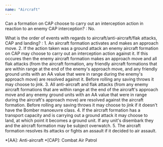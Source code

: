 ```yaml
---
name: "Aircraft"
---
```

Can a formation on CAP choose to carry out an interception action in reaction to an enemy CAP interception?
: No.

What is the order of events with regards to aircraft/anti-aircraft/flak attacks, CAP and landing?
: 1. An aircraft formation activates and makes an approach move.
2. If the action taken was a ground attack an enemy aircraft formation on CAP may choose to carry out an interception action against it. If this occures then the enemy aircraft formation makes an approach move and all flak attacks (from the aircraft formation, any friendly aircraft formations that are within range at the end of the enemy's approach move, and any friendly ground units with an AA value that were in range during the enemy's approach move) are resolved against it. Before rolling any saving throws it may choose to jink.
3. All anti-aircraft and flak attacks (from any enemy aircraft formations that are within range at the end of the aircraft's approach move and any enemy ground units with an AA value that were in range during the aircraft's approach move) are resolved against the aircraft formation. Before rolling any saving throws it may choose to jink if it doesn't have the Bomber manoeuvre class.
4. If the aircraft formation has a transport capacity and is carrying out a ground attack it may choose to land, at which point it becomes a ground unit. If any unit's disembark they and the aircraft formation may be subject overwatch.
5. The aircraft formation resolves its attacks or fights an assault if it decided to air assault.

*[AA]: Anti-aircraft
*[CAP]: Combat Air Patrol
